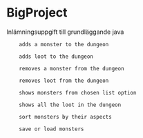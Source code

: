 # BigProject
Inlämningsuppgift till grundläggande java

        adds a monster to the dungeon
       
        adds loot to the dungeon
        
        removes a monster from the dungeon
        
        removes loot from the dungeon
        
        shows monsters from chosen list option
        
        shows all the loot in the dungeon
        
        sort monsters by their aspects 
        
        save or load monsters
